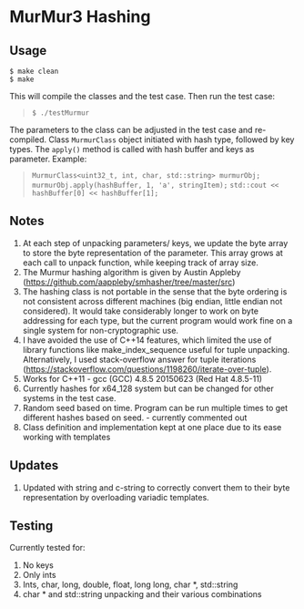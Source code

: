 # MurMur3 Hashing #

## Usage ##
	$ make clean
	$ make

This will compile the classes and the test case. Then run the test case:
> `$ ./testMurmur`

The parameters to the class can be adjusted in the test case and re-compiled.
Class `MurmurClass` object initiated with hash type, followed by key types.
The `apply()` method is called with hash buffer and keys as parameter.
Example:
> `MurmurClass<uint32_t, int, char, std::string> murmurObj;`
> `murmurObj.apply(hashBuffer, 1, 'a', stringItem);`
> `std::cout << hashBuffer[0] << hashBuffer[1];`

## Notes ##
1. At each step of unpacking parameters/ keys, we update the byte array to store the byte representation of the parameter. This array grows at each call to unpack function, while keeping track of array size.
2. The Murmur hashing algorithm is given by Austin Appleby (https://github.com/aappleby/smhasher/tree/master/src)
3. The hashing class is not portable in the sense that the byte ordering is not consistent across different machines (big endian, little endian not considered). It would take considerably longer to work on byte addressing for each type, but the current program would work fine on a single system for non-cryptographic use.
4. I have avoided the use of C++14 features, which limited the use of library functions like make_index_sequence useful for tuple unpacking. Alternatively, I used stack-overflow answer for tuple iterations (https://stackoverflow.com/questions/1198260/iterate-over-tuple).
5. Works for C++11 - gcc (GCC) 4.8.5 20150623 (Red Hat 4.8.5-11)
6. Currently hashes for x64_128 system but can be changed for other systems in the test case.
7. Random seed based on time. Program can be run multiple times to get different hashes based on seed. - currently commented out
8. Class definition and implementation kept at one place due to its ease working with templates

## Updates ##
1. Updated with string and c-string to correctly convert them to their byte representation by overloading variadic templates.

## Testing ##
Currently tested for:
1. No keys
2. Only ints
3. Ints, char, long, double, float, long long, char *, std::string
4. char * and std::string unpacking and their various combinations
